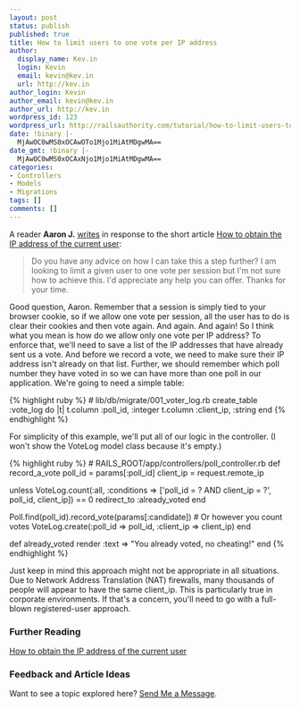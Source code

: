 ```yaml
---
layout: post
status: publish
published: true
title: How to limit users to one vote per IP address
author:
  display_name: Kev.in
  login: Kevin
  email: kevin@kev.in
  url: http://kev.in
author_login: Kevin
author_email: kevin@kev.in
author_url: http://kev.in
wordpress_id: 123
wordpress_url: http://railsauthority.com/tutorial/how-to-limit-users-to-one-vote-per-ip-address
date: !binary |-
  MjAwOC0wMS0xOCAwOTo1Mjo1MiAtMDgwMA==
date_gmt: !binary |-
  MjAwOC0wMS0xOCAxNjo1Mjo1MiAtMDgwMA==
categories:
- Controllers
- Models
- Migrations
tags: []
comments: []
---
```

<p>A reader <strong>Aaron J.</strong> <a href="/2007/08/26/how-to-obtain-the-ip-address-of-the-current-user.html#comment-6">writes</a> in response to the short article <a href="/2007/08/26/how-to-obtain-the-ip-address-of-the-current-user.html">How to obtain the IP address of the current user</a>:</p>
<blockquote><p>Do you have any advice on how I can take this a step further? I am looking to limit a given user to one vote per session but I'm not sure how to achieve this. I'd appreciate any help you can offer. Thanks for your time.</p></blockquote>
<p>Good question, Aaron. Remember that a session is simply tied to your browser cookie, so if we allow one vote per session, all the user has to do is clear their cookies and then vote again. And again. And again! So I think what you mean is how do we allow only one vote per IP address? To enforce that, we'll need to save a list of the IP addresses that have already sent us a vote. And before we record a vote, we need to make sure their IP address isn't already on that list. Further, we should remember which poll number they have voted in so we can have more than one poll in our application. We're going to need a simple table:</p>
{% highlight ruby %}
# lib/db/migrate/001_voter_log.rb
create_table :vote_log do |t|
  t.column :poll_id, :integer
  t.column :client_ip, :string
end
{% endhighlight %}
<p>For simplicity of this example, we'll put all of our logic in the controller. (I won't show the VoteLog model class because it's empty.)</p>
{% highlight ruby %}
# RAILS_ROOT/app/controllers/poll_controller.rb
def record_a_vote
  poll_id = params[:poll_id]
  client_ip = request.remote_ip

  unless VoteLog.count(:all, :conditions => ['poll_id = ? AND client_ip = ?', poll_id, client_ip]) == 0
    redirect_to :already_voted
  end

  Poll.find(poll_id).record_vote(params[:candidate]) # Or however you count votes
  VoteLog.create(:poll_id => poll_id, :client_ip => client_ip)
end

def already_voted
  render :text => "You already voted, no cheating!"
end
{% endhighlight %}
<p>Just keep in mind this approach might not be appropriate in all situations. Due to Network Address Translation (NAT) firewalls, many thousands of people will appear to have the same client_ip. This is particularly true in corporate environments. If that's a concern, you'll need to go with a full-blown registered-user approach.</p>
<h3>Further Reading</h3>
<p><a href="{% post_url 2007-08-26-how-to-obtain-the-ip-address-of-the-current-user %}">How to obtain the IP address of the current user</a></p>
<h3>Feedback and Article Ideas</h3>
<p>Want to see a topic explored here? <a href="https://twitter.com/{{ site.twitter_username }}">Send Me a Message</a>.</p>
